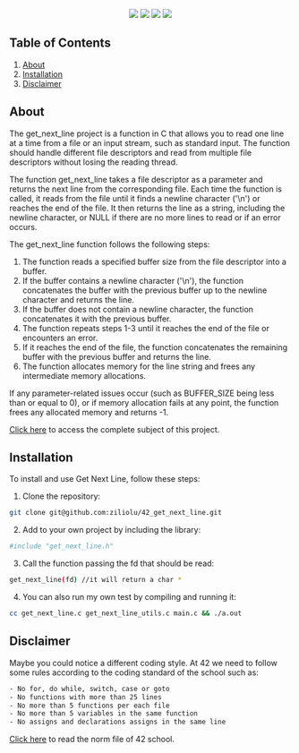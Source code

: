 <p align="center">
  <img src="https://img.shields.io/github/languages/top/ziliolu/42_so_long?color=#FFFFFF&style=flat-square" />
  <img src="https://img.shields.io/badge/score-125%20%2F%20100-success?color=#FFFFFF&style=flat-square" />
  <img src="https://img.shields.io/badge/status-finished-success?color=#FFFFFF&style=flat-square" />
  <img src="https://img.shields.io/github/last-commit/ziliolu/42_so_long?color=#FFFFFF&style=flat-square" />
</p>

## Table of Contents

1. [About](#about)
2. [Installation](#installation)
5. [Disclaimer](#disclaimer)

## About

The get_next_line project is a function in C that allows you to read one line at a time from a file or an input stream, such as standard input. The function should handle different file descriptors and read from multiple file descriptors without losing the reading thread.

The function get_next_line takes a file descriptor as a parameter and returns the next line from the corresponding file. Each time the function is called, it reads from the file until it finds a newline character ('\n') or reaches the end of the file. It then returns the line as a string, including the newline character, or NULL if there are no more lines to read or if an error occurs.

The get_next_line function follows the following steps:

1. The function reads a specified buffer size from the file descriptor into a buffer.
2. If the buffer contains a newline character ('\n'), the function concatenates the buffer with the previous buffer up to the newline character and returns the line.
3. If the buffer does not contain a newline character, the function concatenates it with the previous buffer.
4. The function repeats steps 1-3 until it reaches the end of the file or encounters an error.
5. If it reaches the end of the file, the function concatenates the remaining buffer with the previous buffer and returns the line.
6. The function allocates memory for the line string and frees any intermediate memory allocations.

If any parameter-related issues occur (such as BUFFER_SIZE being less than or equal to 0), or if memory allocation fails at any point, the function frees any allocated memory and returns -1.

[Click here](https://github.com/ziliolu/42_so_long/blob/main/get_next_line_subject.pdf) to access the complete subject of this project.

## Installation

To install and use Get Next Line, follow these steps:

1. Clone the repository:
  ```bash
  git clone git@github.com:ziliolu/42_get_next_line.git
  ```
2. Add to your own project by including the library:
  ```bash
  #include "get_next_line.h"
  ```
3. Call the function passing the fd that should be read:
  ```bash
  get_next_line(fd) //it will return a char *
  ```
4. You can also run my own test by compiling and running it:
  ```bash
  cc get_next_line.c get_next_line_utils.c main.c && ./a.out
  ```
   
## Disclaimer 

Maybe you could notice a different coding style.
At 42 we need to follow some rules according to the coding standard of the school such as:

```bash
- No for, do while, switch, case or goto 
- No functions with more than 25 lines 
- No more than 5 functions per each file
- No more than 5 variables in the same function
- No assigns and declarations assigns in the same line
```
[Click here](https://github.com/MagicHatJo/-42-Norm/blob/master/norme.en.pdf) to read the norm file of 42 school. 
